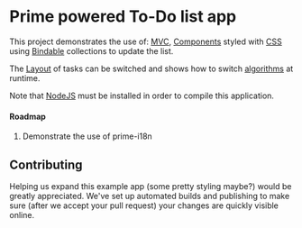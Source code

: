 # Prime powered To-Do list app

This project demonstrates the use of:
[MVC](http://prime.vc/documentation/mvc.html), [Components](http://prime.vc/api/prime-components/) styled with [CSS](http://prime.vc/documentation/CSS.html)
using [Bindable](https://github.com/touch/PrimeVC/tree/master/prime-bindable) collections to update the list.

The [Layout](http://prime.vc/documentation/layout.html) of tasks can be switched and shows how to switch [algorithms](http://prime.vc/documentation/layout_algorithms.html) at runtime.

Note that [NodeJS](http://nodejs.org/download/) must be installed in order to compile this application.

#### Roadmap

1. Demonstrate the use of prime-i18n

## Contributing

Helping us expand this example app (some pretty styling maybe?) would be greatly appreciated.
We've set up automated builds and publishing to make sure (after we accept your pull request) your changes are quickly visible online.
